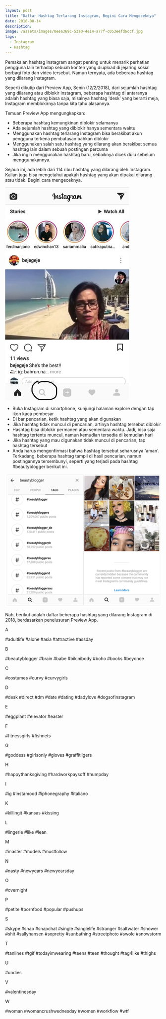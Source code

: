 ```yaml
---
layout: post
title: "Daftar Hashtag Terlarang Instagram, Begini Cara Mengeceknya"
date: 2018-08-14
description: 
image: /assets/images/0eea369c-53a0-4e14-a77f-c053eefd6ccf.jpg
tags:
  - Instagram
  - Hashtag
---
```

Pemakaian hashtag Instagram sangat penting untuk menarik perhatian pengguna lain terhadap sebuah konten yang diupload di jejaring sosial berbagi foto dan video tersebut. Namun ternyata, ada beberapa hashtag yang dilarang Instagram.

Seperti dikutip dari Preview App, Senin (12/2/2018), dari sejumlah hashtag yang dilarang atau diblokir Instagram, beberapa hashtag di antaranya adalah hashtag yang biasa saja, misalnya hashtag 'desk' yang berarti meja, Instagram memblokirnya tanpa kita tahu alasannya. 

Temuan Preview App mengungkapkan: 

- Beberapa hashtag kemungkinan diblokir selamanya
- Ada sejumlah hashtag yang diblokir hanya sementara waktu 
- Menggunakan hashtag terlarang Instagram bisa berakibat akun pengguna terkena pembatasan bahkan diblokir 
- Menggunakan salah satu hashtag yang dilarang akan berakibat semua hashtag lain dalam sebuah postingan percuma
- Jika ingin menggunakan hashtag baru, sebaiknya dicek dulu sebelum menggunakannya. 

Sejauh ini, ada lebih dari 114 ribu hashtag yang dilarang oleh Instagram. Kalian juga bisa mengetahui apakah hashtag yang akan dipakai dilarang atau tidak. Begini cara mengeceknya. 

![Placeholder](/assets/images/7218c6b9-fdb4-4f15-9ca7-1e76dca84b19.jpeg)

- Buka Instagram di smartphone, kunjungi halaman explore dengan tap ikon kaca pembesar
- Di bar pencarian, ketik hashtag yang akan digunakan 
- Jika hashtag tidak muncul di pencarian, artinya hashtag tersebut diblokir 
- Hashtag bisa diblokir permanen atau sementara waktu. Jadi, bisa saja hashtag tertentu muncul, namun kemudian tersedia di kemudian hari
- Jika hashtag yang mau digunakan tidak muncul di pencarian, tap hashtag tersebut
- Anda harus mengonfirmasi bahwa hashtag tersebut seharusnya 'aman'. Terkadang, beberapa hashtag tampil di hasil pencarian, namun postingannya tersembunyi, seperti yang terjadi pada hashtag #beautyblogger berikut ini. 

![Placeholder](/assets/images/b7b708aa-ce47-44c6-a862-6a0d6bebbae3.jpeg)

Nah, berikut adalah daftar beberapa hashtag yang dilarang Instagram di 2018, berdasarkan penelusuran Preview App. 

A

#adultlife
#alone
#asia
#attractive
#assday

B

#beautyblogger
#brain
#babe
#bikinibody
#boho
#books
#beyonce

C

#costumes
#curvy
#curvygirls

D

#desk
#direct
#dm
#date
#dating
#dadylove
#dogsofinstagram

E

#eggplant
#elevator
#easter

F

#fitnessgirls
#fishnets

G

#goddess
#girlsonly
#gloves
#graffitiigers

H

#happythanksgiving
#hardworkpaysoff
#humpday

I

#ig
#instamood
#iphonegraphy
#italiano

K

#killingit
#kansas
#kissing

L

#lingerie
#like
#lean

M

#master
#models
#mustfollow

N

#nasty
#newyears
#newyearsday

O

#overnight

P

#petite
#pornfood
#popular
#pushups

S

#skype
#snap
#snapchat
#single
#singlelife
#stranger
#saltwater
#shower
#shit
#sallyhansen
#sopretty
#sunbathing
#streetphoto
#swole
#snowstorm

T

#tanlines
#tgif
#todayimwearing
#teens
#teen
#thought
#tag4like
#thighs

U

#undies

V

#valentinesday

W

#woman
#womancrushwednesday
#women
#workflow
#wtf